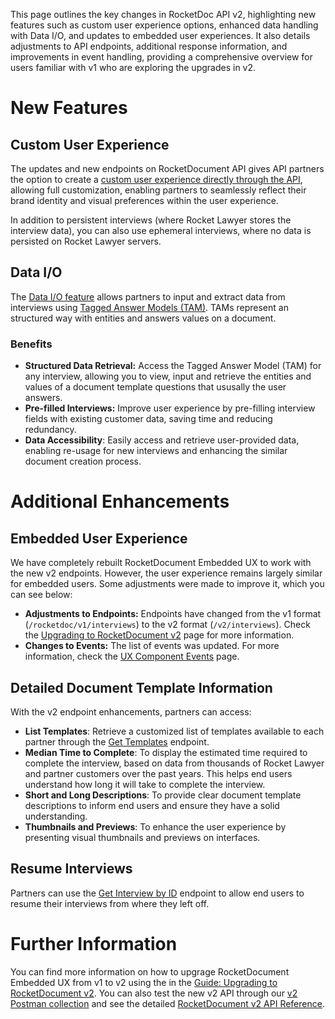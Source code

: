 This page outlines the key changes in RocketDoc API v2, highlighting new features such as custom user experience options, enhanced data handling with Data I/O, and updates to embedded user experiences. It also details adjustments to API endpoints, additional response information, and improvements in event handling, providing a comprehensive overview for users familiar with v1 who are exploring the upgrades in v2.

# New Features

## Custom User Experience

The updates and new endpoints on RocketDocument API gives API partners the option to create a [custom user experience directly through the API](/rocket-document-v2-build-your-own-ui), allowing full customization, enabling partners to seamlessly reflect their brand identity and visual preferences within the user experience. 

In addition to persistent interviews (where Rocket Lawyer stores the interview data), you can also use ephemeral interviews, where no data is persisted on Rocket Lawyer servers.

## Data I/O

The [Data I/O feature](/rocket-document-v2-data-i/on) allows partners to input and extract data from interviews using [Tagged Answer Models (TAM)](/glossary). TAMs represent an structured way with entities and answers values on a document.  

### Benefits

- **Structured Data Retrieval:** Access the Tagged Answer Model (TAM) for any interview, allowing you to view, input and retrieve the entities and values of a document template questions that ususally the user answers.
- **Pre-filled Interviews:** Improve user experience by pre-filling interview fields with existing customer data, saving time and reducing redundancy.
- **Data Accessibility**: Easily access and retrieve user-provided data, enabling re-usage for new interviews and enhancing the similar document creation process.

# Additional Enhancements

## Embedded User Experience
We have completely rebuilt RocketDocument Embedded UX to work with the new v2 endpoints. However, the user experience remains largely similar for embedded users. Some adjustments were made to improve it, which you can see below:
- **Adjustments to Endpoints:** Endpoints have changed from the v1 format (`/rocketdoc/v1/interviews`) to the v2 format (`/v2/interviews`). Check the [Upgrading to RocketDocument v2](pages/upgrading_to_rocketdocument_v2) page for more information.
- **Changes to Events:** The list of events was updated. For more information, check the [UX Component Events](pages/ux-component-events) page.

## Detailed Document Template Information
With the v2 endpoint enhancements, partners can access:

- **List Templates**: Retrieve a customized list of templates available to each partner through the [Get Templates](https://rl-cicdv2-apigee-public-rocketdocv2.apigee.io/docs/rocketdoc-api-product-sandbox/1/routes/templates/get) endpoint. 
- **Median Time to Complete**: To display the estimated time required to complete the interview, based on data from thousands of Rocket Lawyer and partner customers over the past years. This helps end users understand how long it will take to complete the interview.
- **Short and Long Descriptions**: To provide clear document template descriptions to inform end users and ensure they have a solid understanding.
- **Thumbnails and Previews**: To enhance the user experience by presenting visual thumbnails and previews on interfaces.

## Resume Interviews
Partners can use the [Get Interview by ID](/docs/rocketdoc-api-product-sandbox/1/routes/interviews/%257BinterviewId%257D/get) endpoint to allow end users to resume their interviews from where they left off.


# Further Information

You can find more information on how to upgrage RocketDocument Embedded UX from v1 to v2 using the  in the [Guide: Upgrading to RocketDocument v2](/upgrading_to_rocketdocument_v2). You can also test the new v2 API through our [v2 Postman collection](link) and see the detailed [RocketDocument v2 API Reference](/docs/rocketdoc-api-product-sandbox/1/overview).
